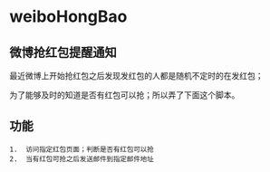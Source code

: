 # weiboHongBao

微博抢红包提醒通知
--------------------------
最近微博上开始抢红包之后发现发红包的人都是随机不定时的在发红包；

为了能够及时的知道是否有红包可以抢；所以弄了下面这个脚本。

功能
----
    1.  访问指定红包页面；判断是否有红包可以抢
    2.  当有红包可抢之后发送邮件到指定邮件地址
